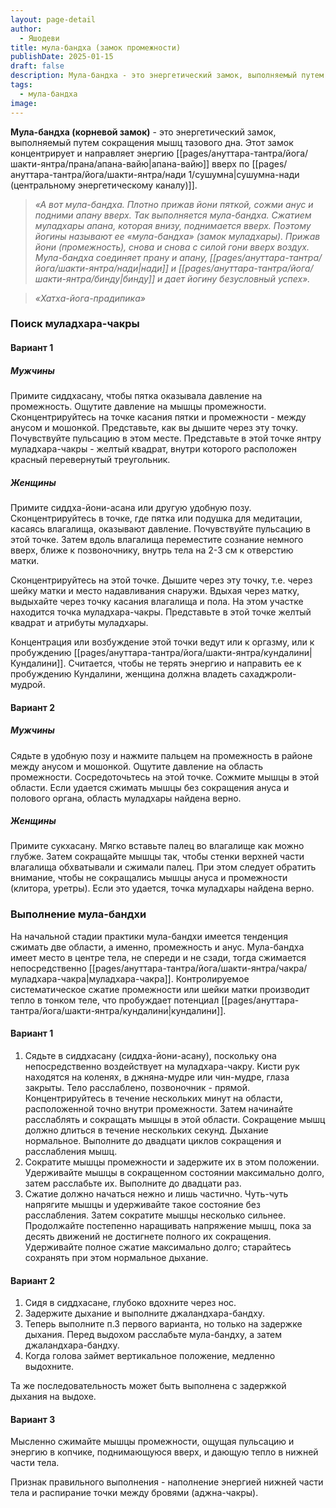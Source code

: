 ```yaml
---
layout: page-detail
author:
  - Яшодеви
title: мула-бандха (замок промежности)
publishDate: 2025-01-15
draft: false
description: Мула-бандха - это энергетический замок, выполняемый путем сокращения мышц тазового дна. Этот замок концентрирует и направляет энергию апана-вайю вверх по сушумна-нади (центральному энергетическому каналу).
tags:
  - мула-бандха
image:
---
```

**Мула-бандха (корневой замок)** - это энергетический замок, выполняемый путем сокращения мышц тазового дна. Этот замок концентрирует и направляет энергию [[pages/ануттара-тантра/йога/шакти-янтра/прана/апана-вайю|апана-вайю]] вверх по [[pages/ануттара-тантра/йога/шакти-янтра/нади 1/сушумна|сушумна-нади (центральному энергетическому каналу)]].

>*«А вот мула-бандха. Плотно прижав йони пяткой, сожми анус и подними апану вверх. Так выполняется мула-бандха.*
>*Сжатием муладхары апана, которая внизу, поднимается вверх. Поэтому йогины называют ее «мула-бандха» (замок муладхары).*
>*Прижав йони (промежность), снова и снова с силой гони вверх воздух.*
>*Мула-бандха соединяет прану и апану, [[pages/ануттара-тантра/йога/шакти-янтра/нади|нади]] и [[pages/ануттара-тантра/йога/шакти-янтра/бинду|бинду]] и дает йогину безусловный успех».*
 
>*«Хатха-йога-прадипика»*

### Поиск муладхара-чакры 

#### Вариант 1 

##### *Мужчины* 

Примите сиддхасану, чтобы пятка оказывала давление на промежность. Ощутите давление на мышцы промежности. Сконцентрируйтесь на точке касания пятки и промежности - между анусом и мошонкой. Представьте, как вы дышите через эту точку. Почувствуйте пульсацию в этом месте. Представьте в этой точке янтру муладхара-чакры - желтый квадрат, внутри которого расположен красный перевернутый треугольник. 

##### *Женщины* 

Примите сиддха-йони-асана или другую удобную позу. Сконцентрируйтесь в точке, где пятка или подушка для медитации, касаясь влагалища, оказывают давление. Почувствуйте пульсацию в этой точке. Затем вдоль влагалища переместите сознание немного вверх, ближе к позвоночнику, внутрь тела на 2-3 см к отверстию матки. 

Сконцентрируйтесь на этой точке. Дышите через эту точку, т.е. через шейку матки и место надавливания снаружи. Вдыхая через матку, выдыхайте через точку касания влагалища и пола. На этом участке находится точка муладхара-чакры. Представьте в этой точке желтый квадрат и атрибуты муладхары. 

Концентрация или возбуждение этой точки ведут или к оргазму, или к пробуждению [[pages/ануттара-тантра/йога/шакти-янтра/кундалини|Кундалини]]. Считается, чтобы не терять энергию и направить ее к пробуждению Кундалини, женщина должна владеть сахаджроли-мудрой. 

#### Вариант 2 

##### *Мужчины* 

Сядьте в удобную позу и нажмите пальцем на промежность в районе между анусом и мошонкой. Ощутите давление на область промежности. Сосредоточьтесь на этой точке. Сожмите мышцы в этой области. Если удается сжимать мышцы без сокращения ануса и полового органа, область муладхары найдена верно. 

##### *Женщины* 

Примите сукхасану. Мягко вставьте палец во влагалище как можно глубже. Затем сокращайте мышцы так, чтобы стенки верхней части влагалища обхватывали и сжимали палец. При этом следует обратить внимание, чтобы не сокращались мышцы ануса и промежности (клитора, уретры). Если это удается, точка муладхары найдена верно. 

### Выполнение мула-бандхи 

На начальной стадии практики мула-бандхи имеется тенденция сжимать две области, а именно, промежность и анус. Мула-бандха имеет место в центре тела, не спереди и не сзади, тогда сжимается непосредственно [[pages/ануттара-тантра/йога/шакти-янтра/чакра/муладхара-чакра|муладхара-чакра]]. Контролируемое систематическое сжатие промежности или шейки матки производит тепло в тонком теле, что пробуждает потенциал [[pages/ануттара-тантра/йога/шакти-янтра/кундалини|кундалини]]. 

#### Вариант 1 

1. Сядьте в сиддхасану (сиддха-йони-асану), поскольку она непосредственно воздействует на муладхара-чакру. Кисти рук находятся на коленях, в джняна-мудре или чин-мудре, глаза закрыты. Тело расслаблено, позвоночник - прямой. Концентрируйтесь в течение нескольких минут на области, расположенной точно внутри промежности. Затем начинайте расслаблять и сокращать мышцы в этой области. Сокращение мышц должно длиться в течение нескольких секунд. Дыхание нормальное. Выполните до двадцати циклов сокращения и расслабления мышц.
2. Сократите мышцы промежности и задержите их в этом положении. Удерживайте мышцы в сокращенном состоянии максимально долго, затем расслабьте их. Выполните до двадцати раз.
3. Сжатие должно начаться нежно и лишь частично. Чуть-чуть напрягите мышцы и удерживайте такое состояние без расслабления. Затем сократите мышцы несколько сильнее. Продолжайте постепенно наращивать напряжение мышц, пока за десять движений не достигнете полного их сокращения. Удерживайте полное сжатие максимально долго; старайтесь сохранять при этом нормальное дыхание.

#### Вариант 2 

1. Сидя в сиддхасане, глубоко вдохните через нос. 
2. Задержите дыхание и выполните джаландхара-бандху.
3. Теперь выполните п.3 первого варианта, но только на задержке дыхания. Перед выдохом расслабьте мула-бандху, а затем джаландхара-бандху.
4. Когда голова займет вертикальное положение, медленно выдохните.

Та же последовательность может быть выполнена с задержкой дыхания на выдохе. 

#### Вариант 3 

Мысленно сжимайте мышцы промежности, ощущая пульсацию и энергию в копчике, поднимающуюся вверх, и дающую тепло в нижней части тела. 

Признак правильного выполнения - наполнение энергией нижней части тела и распирание точки между бровями (аджна-чакры).